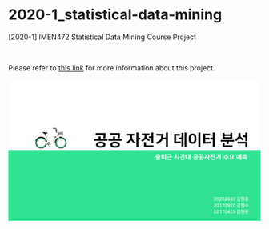 # 2020-1_statistical-data-mining
[2020-1] IMEN472 Statistical Data Mining Course Project

<br />

Please refer to [this link](https://github.com/hjkim811/2020-1_statistical-data-mining/blob/main/SDM%20Project%20Team%203.pdf) for more information about this project.

<p align="center">
  <img src="images/title.png" width="800">
</p>
